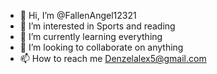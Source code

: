 - 👋 Hi, I’m @FallenAngel12321
- 👀 I’m interested in Sports and reading
- 🌱 I’m currently learning everything
- 💞️ I’m looking to collaborate on anything
- 📫 How to reach me Denzelalex5@gmail.com

<!---
FallenAngel12321/FallenAngel12321 is a ✨ special ✨ repository because its `README.md` (this file) appears on your GitHub profile.
You can click the Preview link to take a look at your changes.
--->
